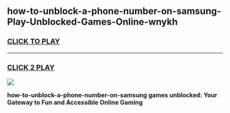 
## how-to-unblock-a-phone-number-on-samsung-Play-Unblocked-Games-Online-wnykh
<h3>
<a href="https://premium76.site?title=how-to-unblock-a-phone-number-on-samsung&ref=25A">CLICK TO PLAY</a></h3>
<hr>

<h3>
<a href="https://premium76.site?title=how-to-unblock-a-phone-number-on-samsung&ref=25A">CLICK 2 PLAY</a>
  
</h3>

<a href="https://premium76.site?title=how-to-unblock-a-phone-number-on-samsung&ref=25A"><img src="https://clearcache.store/games.png"></a>


**how-to-unblock-a-phone-number-on-samsung games unblocked: Your Gateway to Fun and Accessible Online Gaming**
